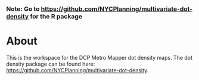 ### Note: Go to https://github.com/NYCPlanning/multivariate-dot-density for the R package

# About
This is the workspace for the DCP Metro Mapper dot density maps. The dot density package can be found here: https://github.com/NYCPlanning/multivariate-dot-density.
